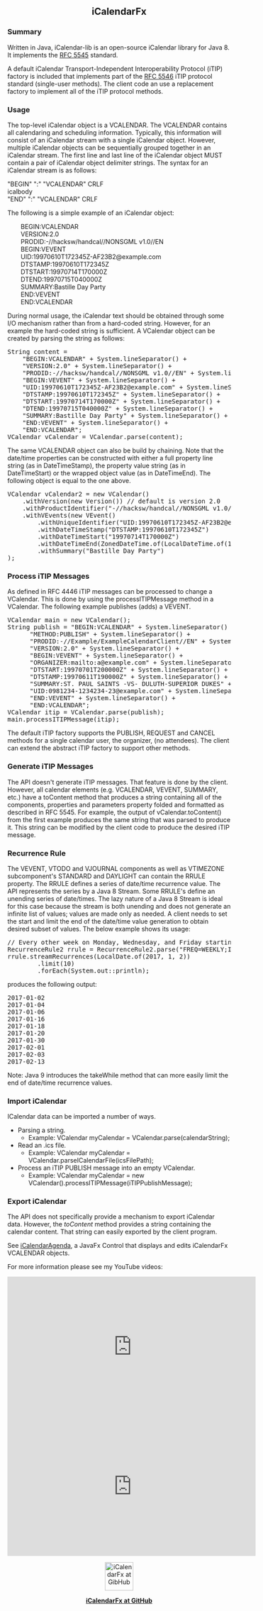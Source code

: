 <!DOCTYPE html>
<html lang="en-US">
<head>
	<link rel="stylesheet" type="text/css" href="icalendar.css">
</head>
<body>
<h2 style="text-align: center;">iCalendarFx</h2>
<h3>Summary</h3>
<p>Written in Java, iCalendar-lib is an open-source iCalendar library for Java 8.  It implements the <a href="https://tools.ietf.org/html/rfc5545">RFC 5545</a> standard.</p>
<p>A default iCalendar Transport-Independent Interoperability Protocol (iTIP) factory is included that implements part of the <a href="https://tools.ietf.org/html/rfc5546">RFC 5546</a> iTIP protocol standard (single-user methods).  The client code an use a replacement factory to implement all of the iTIP protocol methods.</p>
<h3>Usage</h3>
<p>The top-level iCalendar object is a VCALENDAR.  The VCALENDAR contains all calendaring and scheduling information.  Typically, this information will consist of an iCalendar stream with a single iCalendar object.  However, multiple iCalendar objects can be sequentially grouped together in an iCalendar stream.  The first line and last line of the iCalendar object MUST contain a pair of iCalendar object delimiter strings.  The syntax for an iCalendar stream is as follows:</p>
<p>"BEGIN" ":" "VCALENDAR" CRLF<br /> icalbody<br /> "END" ":" "VCALENDAR" CRLF</p>
<p>The following is a simple example of an iCalendar object:</p>
<p style="padding-left: 30px;">BEGIN:VCALENDAR<br /> VERSION:2.0<br /> PRODID:-//hacksw/handcal//NONSGML v1.0//EN<br /> BEGIN:VEVENT<br /> UID:19970610T172345Z-AF23B2@example.com<br /> DTSTAMP:19970610T172345Z<br /> DTSTART:19970714T170000Z<br /> DTEND:19970715T040000Z<br /> SUMMARY:Bastille Day Party<br /> END:VEVENT<br /> END:VCALENDAR</p>
<p>During normal usage, the iCalendar text should be obtained through some I/O mechanism rather than from a hard-coded string.  However, for an example the hard-coded string is sufficient.  A VCalendar object can be created by parsing the string as follows:</p>
<pre>String content =
    "BEGIN:VCALENDAR" + System.lineSeparator() +
    "VERSION:2.0" + System.lineSeparator() +
    "PRODID:-//hacksw/handcal//NONSGML v1.0//EN" + System.lineSeparator() +
    "BEGIN:VEVENT" + System.lineSeparator() +
    "UID:19970610T172345Z-AF23B2@example.com" + System.lineSeparator() +
    "DTSTAMP:19970610T172345Z" + System.lineSeparator() +
    "DTSTART:19970714T170000Z" + System.lineSeparator() +
    "DTEND:19970715T040000Z" + System.lineSeparator() +
    "SUMMARY:Bastille Day Party" + System.lineSeparator() +
    "END:VEVENT" + System.lineSeparator() +
    "END:VCALENDAR";
VCalendar vCalendar = VCalendar.parse(content);</pre>
<p>The same VCALENDAR object can also be build by chaining.  Note that the date/time properties can be constructed with either a full property line string (as in DateTimeStamp), the property value string (as in DateTimeStart) or the wrapped object value (as in DateTimeEnd).  The following object is equal to the one above.</p>
<pre>VCalendar vCalendar2 = new VCalendar()
    .withVersion(new Version()) // default is version 2.0
    .withProductIdentifier("-//hacksw/handcal//NONSGML v1.0//EN")
    .withVEvents(new VEvent()
        .withUniqueIdentifier("UID:19970610T172345Z-AF23B2@example.com")
        .withDateTimeStamp("DTSTAMP:19970610T172345Z")
        .withDateTimeStart("19970714T170000Z")
        .withDateTimeEnd(ZonedDateTime.of(LocalDateTime.of(1997, 7, 15, 4, 0), ZoneId.of("Z")))
        .withSummary("Bastille Day Party")
);</pre>
<h3>Process iTIP Messages</h3>
<p>As defined in RFC 4446 iTIP messages can be processed to change a VCalendar.   This is done by using the processITIPMessage method in a VCalendar.  The following example publishes (adds) a VEVENT.</p>
<pre>VCalendar main = new VCalendar();
String publish = "BEGIN:VCALENDAR" + System.lineSeparator() + 
      "METHOD:PUBLISH" + System.lineSeparator() + 
      "PRODID:-//Example/ExampleCalendarClient//EN" + System.lineSeparator() + 
      "VERSION:2.0" + System.lineSeparator() + 
      "BEGIN:VEVENT" + System.lineSeparator() + 
      "ORGANIZER:mailto:a@example.com" + System.lineSeparator() + 
      "DTSTART:19970701T200000Z" + System.lineSeparator() + 
      "DTSTAMP:19970611T190000Z" + System.lineSeparator() + 
      "SUMMARY:ST. PAUL SAINTS -VS- DULUTH-SUPERIOR DUKES" + System.lineSeparator() + 
      "UID:0981234-1234234-23@example.com" + System.lineSeparator() + 
      "END:VEVENT" + System.lineSeparator() + 
      "END:VCALENDAR";
VCalendar itip = VCalendar.parse(publish);
main.processITIPMessage(itip);</pre>
<p>The default iTIP factory supports the PUBLISH, REQUEST and CANCEL methods for a single calendar user, the organizer, (no attendees).  The client can extend the abstract iTIP factory to support other methods.</p>
<h3>Generate iTIP Messages</h3>
<p>The API doesn't generate iTIP messages.  That feature is done by the client.  However, all calendar elements (e.g. VCALENDAR, VEVENT, SUMMARY, etc.) have a toContent method that produces a string containing all of the components, properties and parameters property folded and formatted as described in RFC 5545.  For example, the output of vCalendar.toContent() from the first example produces the same string that was parsed to produce it.  This string can be modified by the client code to produce the desired iTIP message.</p>
<h3>Recurrence Rule</h3>
<p>The VEVENT, VTODO and VJOURNAL components as well as VTIMEZONE subcomponent's STANDARD and DAYLIGHT can contain the RRULE property.  The RRULE defines a series of date/time recurrence value.  The API represents the series by a Java 8 Stream.  Some RRULE's define an unending series of date/times.  The lazy nature of a Java 8 Stream is ideal for this case because the stream is both unending and does not generate an infinite list of values; values are made only as needed.  A client needs to set the start and limit the end of the date/time value generation to obtain desired subset of values.   The below example shows its usage:</p>
<pre>// Every other week on Monday, Wednesday, and Friday starting on Monday, January 2, 2017:
RecurrenceRule2 rrule = RecurrenceRule2.parse("FREQ=WEEKLY;INTERVAL=2;BYDAY=MO,WE,FR");
rrule.streamRecurrences(LocalDate.of(2017, 1, 2))
        .limit(10)
        .forEach(System.out::println);</pre>
<p>produces the following output:</p>
<pre>2017-01-02
2017-01-04
2017-01-06
2017-01-16
2017-01-18
2017-01-20
2017-01-30
2017-02-01
2017-02-03
2017-02-13</pre>
<p>Note: Java 9 introduces the takeWhile method that can more easily limit the end of date/time recurrence values.</p>
<h3>Import iCalendar</h3>
<p>ICalendar data can be imported a number of ways.</p>
<ul>
<li>Parsing a string<em>.</em>
<ul>
<li>Example: VCalendar myCalendar = VCalendar.parse(calendarString);</li>
</ul>
</li>
<li>Read an .ics file<em>.</em>
<ul>
<li>Example: VCalendar myCalendar = VCalendar.parseICalendarFile(icsFilePath);</li>
</ul>
</li>
<li>Process an iTIP PUBLISH message into an empty VCalendar.
<ul>
<li>Example: VCalendar myCalendar = new VCalendar().processITIPMessage(iTIPPublishMessage);</li>
</ul>
</li>
</ul>
<h3>Export iCalendar</h3>
<p>The API does not specifically provide a mechanism to export iCalendar data.  However, the <em>toContent </em>method provides a string containing the calendar content.  That string can easily exported by the client program.</p>
<p>See <a href="icalendaragenda.htm">iCalendarAgenda</a>, a JavaFx Control that displays and edits iCalendarFx VCALENDAR objects.</p>

<p>For more information please see my YouTube videos:</p>

<iframe width="560" height="315" src="https://www.youtube.com/embed/videoseries?list=PLGEK8X_aQRqW8HIK3PRBPkuOjD7Z_CeK6" frameborder="0" allowfullscreen>
</iframe>
<iframe width="560" height="315" src="https://www.youtube.com/embed/videoseries?list=PLGEK8X_aQRqW8HIK3PRBPkuOjD7Z_CeK6" frameborder="0" allowfullscreen>
</iframe>

<p style="text-align: center;"><a href="https://github.com/JFXtras/jfxtras/tree/8.0/jfxtras-icalendarfx"><img title="iCalendarFx at GitHub" src="GitHub-Mark-64px.png" alt="iCalendarFx at GibHub" width="64" height="64" /></a></p>
<p style="text-align: center;"><a href="https://github.com/JFXtras/jfxtras/tree/8.0/jfxtras-icalendarfx"><strong>iCalendarFx at GitHub</strong></a></p>

</body>
</html>

